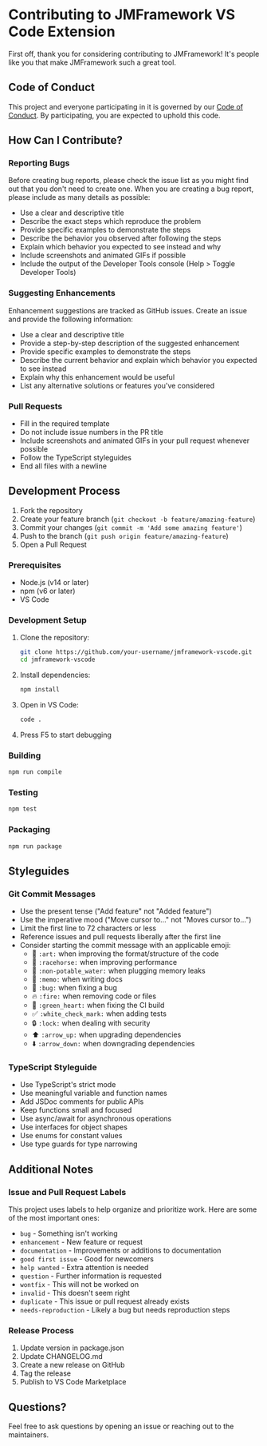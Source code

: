 # Contributing to JMFramework VS Code Extension

First off, thank you for considering contributing to JMFramework! It's people like you that make JMFramework such a great tool.

## Code of Conduct

This project and everyone participating in it is governed by our [Code of Conduct](CODE_OF_CONDUCT.md). By participating, you are expected to uphold this code.

## How Can I Contribute?

### Reporting Bugs

Before creating bug reports, please check the issue list as you might find out that you don't need to create one. When you are creating a bug report, please include as many details as possible:

* Use a clear and descriptive title
* Describe the exact steps which reproduce the problem
* Provide specific examples to demonstrate the steps
* Describe the behavior you observed after following the steps
* Explain which behavior you expected to see instead and why
* Include screenshots and animated GIFs if possible
* Include the output of the Developer Tools console (Help > Toggle Developer Tools)

### Suggesting Enhancements

Enhancement suggestions are tracked as GitHub issues. Create an issue and provide the following information:

* Use a clear and descriptive title
* Provide a step-by-step description of the suggested enhancement
* Provide specific examples to demonstrate the steps
* Describe the current behavior and explain which behavior you expected to see instead
* Explain why this enhancement would be useful
* List any alternative solutions or features you've considered

### Pull Requests

* Fill in the required template
* Do not include issue numbers in the PR title
* Include screenshots and animated GIFs in your pull request whenever possible
* Follow the TypeScript styleguides
* End all files with a newline

## Development Process

1. Fork the repository
2. Create your feature branch (`git checkout -b feature/amazing-feature`)
3. Commit your changes (`git commit -m 'Add some amazing feature'`)
4. Push to the branch (`git push origin feature/amazing-feature`)
5. Open a Pull Request

### Prerequisites

* Node.js (v14 or later)
* npm (v6 or later)
* VS Code

### Development Setup

1. Clone the repository:
   ```bash
   git clone https://github.com/your-username/jmframework-vscode.git
   cd jmframework-vscode
   ```

2. Install dependencies:
   ```bash
   npm install
   ```

3. Open in VS Code:
   ```bash
   code .
   ```

4. Press F5 to start debugging

### Building

```bash
npm run compile
```

### Testing

```bash
npm test
```

### Packaging

```bash
npm run package
```

## Styleguides

### Git Commit Messages

* Use the present tense ("Add feature" not "Added feature")
* Use the imperative mood ("Move cursor to..." not "Moves cursor to...")
* Limit the first line to 72 characters or less
* Reference issues and pull requests liberally after the first line
* Consider starting the commit message with an applicable emoji:
    * 🎨 `:art:` when improving the format/structure of the code
    * 🐎 `:racehorse:` when improving performance
    * 🚱 `:non-potable_water:` when plugging memory leaks
    * 📝 `:memo:` when writing docs
    * 🐛 `:bug:` when fixing a bug
    * 🔥 `:fire:` when removing code or files
    * 💚 `:green_heart:` when fixing the CI build
    * ✅ `:white_check_mark:` when adding tests
    * 🔒 `:lock:` when dealing with security
    * ⬆️ `:arrow_up:` when upgrading dependencies
    * ⬇️ `:arrow_down:` when downgrading dependencies

### TypeScript Styleguide

* Use TypeScript's strict mode
* Use meaningful variable and function names
* Add JSDoc comments for public APIs
* Keep functions small and focused
* Use async/await for asynchronous operations
* Use interfaces for object shapes
* Use enums for constant values
* Use type guards for type narrowing

## Additional Notes

### Issue and Pull Request Labels

This project uses labels to help organize and prioritize work. Here are some of the most important ones:

* `bug` - Something isn't working
* `enhancement` - New feature or request
* `documentation` - Improvements or additions to documentation
* `good first issue` - Good for newcomers
* `help wanted` - Extra attention is needed
* `question` - Further information is requested
* `wontfix` - This will not be worked on
* `invalid` - This doesn't seem right
* `duplicate` - This issue or pull request already exists
* `needs-reproduction` - Likely a bug but needs reproduction steps

### Release Process

1. Update version in package.json
2. Update CHANGELOG.md
3. Create a new release on GitHub
4. Tag the release
5. Publish to VS Code Marketplace

## Questions?

Feel free to ask questions by opening an issue or reaching out to the maintainers. 